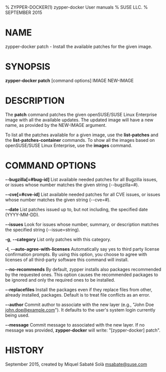 % ZYPPER-DOCKER(1) zypper-docker User manuals
% SUSE LLC.
% SEPTEMBER 2015
# NAME
zypper\-docker patch \- Install the available patches for the given image.

# SYNOPSIS
**zypper-docker patch** [command options] IMAGE NEW-IMAGE

# DESCRIPTION
The **patch** command patches the given openSUSE/SUSE Linux Enterprise image
with all the available updates. The updated image will have a new name, as
provided by the NEW-IMAGE argument.

To list all the patches available for a given image, use the **list-patches**
and the **list-patches-container** commands. To show all the images based on
openSUSE/SUSE Linux Enterprise, use the **images** command.

# COMMAND OPTIONS
**--bugzilla[=#bug-id]**
  List available needed patches for all Bugzilla issues, or issues whose number matches the given string (--bugzilla=#).

**--cve[=#cve-id]**
  List available needed patches for all CVE issues, or issues whose number matches the given string (--cve=#).

**--date**
  List patches issued up to, but not including, the specified date (YYYY-MM-DD).

**--issues**
  Look for issues whose number, summary, or description matches the specified string (--issue=string).

**-g**, **--category**
  List only patches with this category.

**-l**, **--auto-agree-with-licenses**
  Automatically say yes to third party license confirmation prompts. By using this option, you choose to agree with licenses of all third-party software this command will install.

**--no-recommends**
  By default, zypper installs also packages recommended by the requested ones. This option causes the recommended packages to be ignored and only the required ones to be installed.

**--replacefiles**
  Install the packages even if they replace files from other, already installed, packages. Default is to treat file conflicts as an error.

**--author**
  Commit author to associate with the new layer (e.g., \"John Doe <john.doe@example.com>\"). It defaults to the user's system login currently being used.

**--message**
  Commit message to associated with the new layer. If no message was provided, **zypper-docker** will write: "[zypper-docker] patch".

# HISTORY
September 2015, created by Miquel Sabaté Solà <msabate@suse.com>
